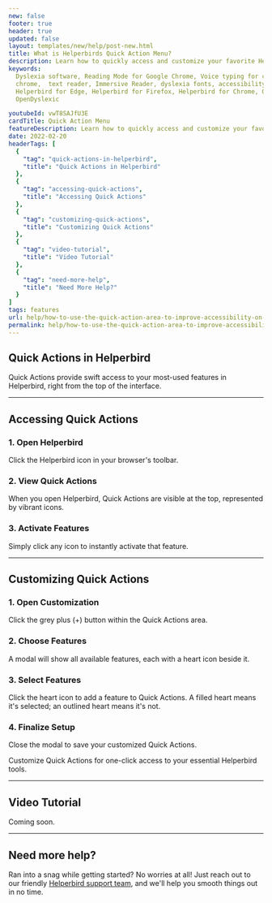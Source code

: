 ```yaml
---
new: false
footer: true
header: true
updated: false
layout: templates/new/help/post-new.html
title: What is Helperbirds Quick Action Menu?
description: Learn how to quickly access and customize your favorite Helperbird features using the Quick Actions area. This guide will show you how to add, remove, and organize the tools you use most for easy, one-click access.
keywords:
  Dyslexia software, Reading Mode for Google Chrome, Voice typing for chrome, Text to speech for
  chrome,  text reader, Immersive Reader, dyslexia fonts, accessibility software, dyslexia software,
  Helperbird for Edge, Helperbird for Firefox, Helperbird for Chrome, Opendyslexic for Chrome,
  OpenDyslexic

youtubeId: vwT8SAJfU3E
cardTitle: Quick Action Menu
featureDescription: Learn how to quickly access and customize your favorite Helperbird features using the Quick Actions area. This guide will show you how to add, remove, and organize the tools you use most for easy, one-click access.
date: 2022-02-20
headerTags: [
  {
    "tag": "quick-actions-in-helperbird",
    "title": "Quick Actions in Helperbird"
  },
  {
    "tag": "accessing-quick-actions",
    "title": "Accessing Quick Actions"
  },
  {
    "tag": "customizing-quick-actions",
    "title": "Customizing Quick Actions"
  },
  {
    "tag": "video-tutorial",
    "title": "Video Tutorial"
  },
  {
    "tag": "need-more-help",
    "title": "Need More Help?"
  }
]
tags: features
url: help/how-to-use-the-quick-action-area-to-improve-accessibility-on-the-web/
permalink: help/how-to-use-the-quick-action-area-to-improve-accessibility-on-the-web/
---
```


## Quick Actions in Helperbird

Quick Actions provide swift access to your most-used features in Helperbird, right from the top of the interface.

---

## Accessing Quick Actions

### 1. Open Helperbird

Click the Helperbird icon in your browser's toolbar.

### 2. View Quick Actions

When you open Helperbird, Quick Actions are visible at the top, represented by vibrant icons.

### 3. Activate Features

Simply click any icon to instantly activate that feature.

---

## Customizing Quick Actions

### 1. Open Customization

Click the grey plus (+) button within the Quick Actions area.

### 2. Choose Features

A modal will show all available features, each with a heart icon beside it.

### 3. Select Features

Click the heart icon to add a feature to Quick Actions. A filled heart means it's selected; an outlined heart means it's not.

### 4. Finalize Setup

Close the modal to save your customized Quick Actions.

Customize Quick Actions for one-click access to your essential Helperbird tools.

---

## Video Tutorial

Coming soon.

---

## Need more help?

Ran into a snag while getting started? No worries at all! Just reach out to our friendly [Helperbird support team](/support/), and we'll help you smooth things out in no time.
